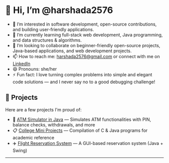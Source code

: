 # 👋 Hi, I’m @harshada2576

- 👀 I’m interested in software development, open-source contributions, and building user-friendly applications.
- 🌱 I’m currently learning full-stack web development, Java programming, and data structures & algorithms.
- 💞️ I’m looking to collaborate on beginner-friendly open-source projects, Java-based applications, and web development projects.
- 📫 How to reach me: [harshada2576@gmail.com](mailto:harshada2576@gmail.com) or connect with me on [LinkedIn](https://www.linkedin.com/in/harshada-avhad-726bba346/)
- 😄 Pronouns: she/her
- ⚡ Fun fact: I love turning complex problems into simple and elegant code solutions — and I never say no to a good debugging challenge!

<!---
harshada2576/harshada2576 is a ✨ special ✨ repository because its `README.md` (this file) appears on your GitHub profile.
You can click the Preview link to take a look at your changes.
--->
## 📌 Projects

Here are a few projects I'm proud of:

- 🚀 [ATM Simulator in Java](https://github.com/harshada2576/ATM-java) — Simulates ATM functionalities with PIN, balance checks, withdrawals, and more  
- 📋 [College Mini Projects](https://github.com/harshada2576/College-Mini-Projects) — Compilation of C & Java programs for academic reference  
- ✈️ [Flight Reservation System](https://github.com/harshada2576/Flight-Reservation-Java) — A GUI-based reservation system (Java + Swing)

---
